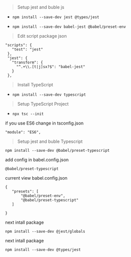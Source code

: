 >Setup jest and buble js

- ```npm install --save-dev jest @types/jest```

- ```npm install --save-dev babel-jest @babel/preset-env```


>Edit script package json

 ```
"scripts": {
    "test": "jest"
  },
  "jest": {
    "transform": {
      "^.+\\.[t|j]sx?$": "babel-jest"
    }
  },
```


>Install TypeScript

- ```npm install --save-dev typescript```


>Setup TypeScript Project

- ```npx tsc --init```

 if you use ES6 change in tsconfig.json

 ```"module": "ES6",```


>Setup jest and buble Typescript

 ```npm install --save-dev @babel/preset-typescript```

 add config in babel.config.json

 ```@babel/preset-typescript```

 current view babel.config.json

 ```
{
    "presets": [
        "@babel/preset-env",
        "@babel/preset-typescript"
    ]
    
}
```
next intall package

```npm install --save-dev @jest/globals```

 next intall package

```npm install --save-dev @types/jest```



